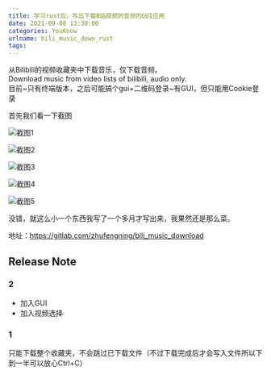 ```yaml
---
title: 学习rust后，写出下载B站视频的音频的GUI应用
date: 2021-09-08 13:30:00
categories: YouKnow
urlname: bili_music_down_rust
tags:
---
```


从Bilibili的视频收藏夹中下载音乐，仅下载音频。  
Download music from video lists of bilibili, audio only.  
目前~只有终端版本，之后可能搞个gui+二维码登录~有GUI，但只能用Cookie登录  

首先我们看一下截图 

![截图1](https://pic.zhufn.fun/zhufn/68b19aa5/086be60c.png)

![截图2](http://pic.zhufn.fun/zhufn/a6ab6edd/127a029f.png)

![截图3](http://pic.zhufn.fun/zhufn/a7cc05d5/3405b239.png)

![截图4](http://pic.zhufn.fun/zhufn/62f7e71a/f46f3ef8.png)

![截图5](http://pic.zhufn.fun/zhufn/d680b364/20cdf1e1.png)

没错，就这么小一个东西我写了一个多月才写出来，我果然还是那么菜。  

地址：<https://gitlab.com/zhufengning/bili_music_download>

## Release Note  

### 2   

+ 加入GUI  
+ 加入视频选择  

### 1  

只能下载整个收藏夹，不会跳过已下载文件（不过下载完成后才会写入文件所以下到一半可以放心Ctrl+C）
